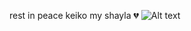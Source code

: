 rest in peace keiko my shayla 💔
![Alt text](https://media-cldnry.s-nbcnews.com/image/upload/msnbc/Components/Photos/031212/031212_vmed_keiko_9p.jpg)
